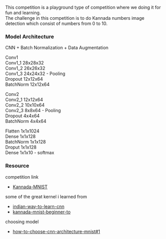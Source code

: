 
This competition is a playground type of competition where we doing it for fun and learning.  
The challenge in this competition is to do Kannada numbers image detection which consist of numbers from 0 to 10.  
  
### Model Architecture
CNN + Batch Normalization + Data Augmentation  

Conv1  
Conv1_1     28x28x32  
Conv1_2     26x26x32   
Conv1_3     24x24x32 - Pooling  
Dropout     12x12x64  
BatchNorm   12x12x64  
  
Conv2  
Conv2_1     12x12x64  
Conv2_2     10x10x64   
Conv2_3     8x8x64   - Pooling      
Dropout     4x4x64  
BatchNorm   4x4x64  

Flatten     1x1x1024  
Dense       1x1x128  
BatchNorm   1x1x128  
Droput      1x1x128  
Dense       1x1x10   - softmax

### Resource
  
competition link  
* [Kannada-MNIST](https://www.kaggle.com/c/Kannada-MNIST/)
  
some of the great kernel i learned from   
* [indian-way-to-learn-cnn](https://www.kaggle.com/shahules/indian-way-to-learn-cnn)
* [kannada-mnist-beginner-to](https://www.kaggle.com/jakelj/kannada-mnist-beginner-to)
  
choosing model  
* [how-to-choose-cnn-architecture-mnist#1](https://www.kaggle.com/cdeotte/how-to-choose-cnn-architecture-mnist#1.-How-many-convolution-subsambling-pairs?)